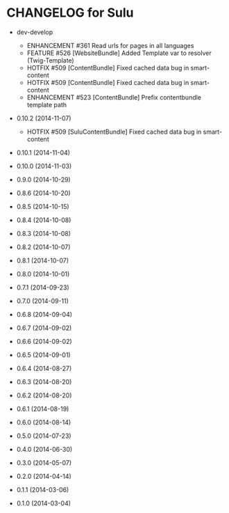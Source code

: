 CHANGELOG for Sulu
==================

* dev-develop

    * ENHANCEMENT #361 Read urls for pages in all languages
    * FEATURE #526 [WebsiteBundle] Added Template var to resolver (Twig-Template)
    * HOTFIX #509 [ContentBundle] Fixed cached data bug in smart-content
    * HOTFIX #509 [ContentBundle] Fixed cached data bug in smart-content
    * ENHANCEMENT #523 [ContentBundle] Prefix contentbundle template path

* 0.10.2 (2014-11-07)

  	* HOTFIX #509 [SuluContentBundle] Fixed cached data bug in smart-content

* 0.10.1 (2014-11-04)
* 0.10.0 (2014-11-03)
* 0.9.0 (2014-10-29)
* 0.8.6 (2014-10-20)
* 0.8.5 (2014-10-15)
* 0.8.4 (2014-10-08)
* 0.8.3 (2014-10-08)
* 0.8.2 (2014-10-07)
* 0.8.1 (2014-10-07)
* 0.8.0 (2014-10-01)
* 0.7.1 (2014-09-23)
* 0.7.0 (2014-09-11)
* 0.6.8 (2014-09-04)
* 0.6.7 (2014-09-02)
* 0.6.6 (2014-09-02)
* 0.6.5 (2014-09-01)
* 0.6.4 (2014-08-27)
* 0.6.3 (2014-08-20)
* 0.6.2 (2014-08-20)
* 0.6.1 (2014-08-19)
* 0.6.0 (2014-08-14)
* 0.5.0 (2014-07-23)
* 0.4.0 (2014-06-30)
* 0.3.0 (2014-05-07)
* 0.2.0 (2014-04-14)
* 0.1.1 (2014-03-06)
* 0.1.0 (2014-03-04)
